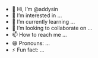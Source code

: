 - 👋 Hi, I’m @addysin
- 👀 I’m interested in ...
- 🌱 I’m currently learning ...
- 💞️ I’m looking to collaborate on ...
- 📫 How to reach me ...
- 😄 Pronouns: ...
- ⚡ Fun fact: ...

<!---
addysin/addysin is a ✨ special ✨ repository because its `README.md` (this file) appears on your GitHub profile.
You can click the Preview link to take a look at your changes.
--->
